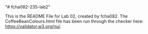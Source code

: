 "# fcha082-235-lab2" 

This is the README File for Lab 02, created by fcha082.
The CoffeeBeanColours.html file has been run through the checker here: https://validator.w3.org/nu/.

